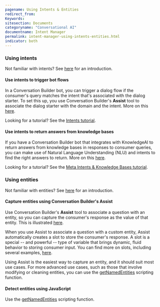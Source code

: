 ```yaml
---
pagename: Using Intents & Entities
redirect_from:
Keywords:
sitesection: Documents
categoryname: "Conversational AI"
documentname: Intent Manager
permalink: intent-manager-using-intents-entities.html
indicator: both
---
```


### Using intents

Not familiar with intents? See [here](intent-manager-key-terms-concepts.html#intents) for an introduction.

#### Use intents to trigger bot flows

In a Conversation Builder bot, you can trigger a dialog flow if the consumer's query matches the intent that's associated with the dialog starter. To set this up, you use Conversation Builder's **Assist** tool to associate the dialog starter with the domain and the intent. More on this [here](conversation-builder-assist.html).

Looking for a tutorial? See the [Intents tutorial](tutorials-guides-getting-started-with-bot-building-intents.html).

#### Use intents to return answers from knowledge bases

If you have a Conversation Builder bot that integrates with KnowledgeAI to return answers from knowledge bases in responses to consumer queries, you can make use of Natural Language Understanding (NLU) and intents to find the right answers to return. More on this [here](knowledgeai-using-intents-with-kbs.html).

Looking for a tutorial? See the [Meta Intents & Knowledge Bases tutorial](tutorials-guides-bot-groups-other-techniques-meta-intents-knowledge-bases.html).

### Using entities

Not familiar with entities? See [here](intent-manager-key-terms-concepts.html#entities) for an introduction.

#### Capture entities using Conversation Builder's Assist

Use Conversation Builder's **Assist** tool to associate a question with an entity, so you can capture the consumer's response as the value of that entity. This is illustrated [here](conversation-builder-assist.html#associate-a-question-with-an-entity).

When you use Assist to associate a question with a custom entity, Assist automatically creates a slot to store the consumer's response. A slot is a special -- and powerful -- type of variable that brings dynamic, fluid behavior to storing consumer input. You can find more on slots, including several examples, [here](conversation-builder-variables-slots-slots.html).

Using Assist is the easiest way to capture an entity, and it should suit most use cases. For more advanced use cases, such as those that involve modifying or cleaning entities, you can use the [getNamedEntities](conversation-builder-scripting-functions-get-set-session-data.html#get-named-entities) scripting function.

#### Detect entities using JavaScript

Use the [getNamedEntities](conversation-builder-scripting-functions-get-set-session-data.html#get-named-entities) scripting function.